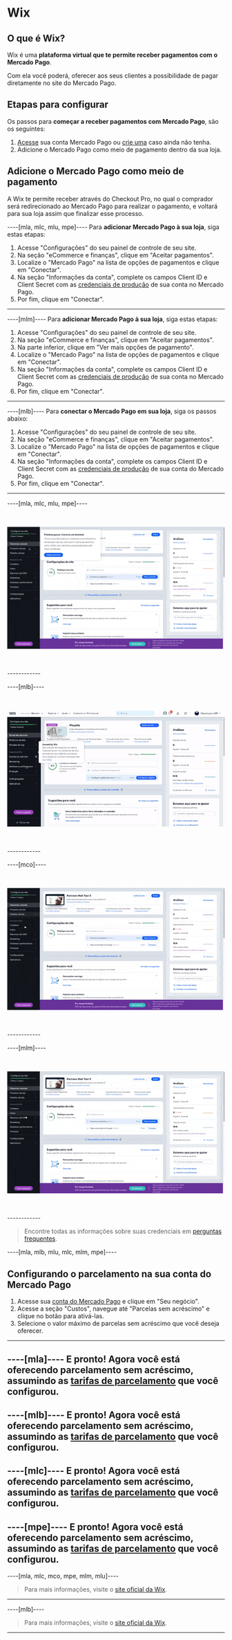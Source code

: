 # Wix
 
## O que é Wix?
 
Wix é uma **plataforma virtual que te permite receber pagamentos com o Mercado Pago**.
 
Com ela você poderá, oferecer aos seus clientes a possibilidade de pagar diretamente no site do Mercado Pago.

 ## Etapas para configurar

Os passos para **começar a receber pagamentos com Mercado Pago**, são os seguintes:

1. [Acesse](https://www.mercadolibre.com/jms/[FAKER][GLOBALIZE][SITE_ID]/lgz/login?platform_id=mp&go=https://www.mercadopago[FAKER][URL][DOMAIN]/developers/pt/guides/plugins/unofficial/wix) sua conta Mercado Pago ou [crie uma](https://www.mercadopago[FAKER][URL][DOMAIN]/hub/registration/landing) caso ainda não tenha.
2. Adicione o Mercado Pago como meio de pagamento dentro da sua loja.


## Adicione o Mercado Pago como meio de pagamento

A Wix te permite receber através do Checkout Pro, no qual o comprador será redirecionado ao Mercado Pago para realizar o pagamento, e voltará para sua loja assim que finalizar esse processo.

----[mla, mlc, mlu, mpe]----
Para **adicionar Mercado Pago à sua loja**, siga estas etapas:
 
1. Acesse "Configurações" do seu painel de controle de seu site.
1. Na seção "eCommerce e finanças", clique em "Aceitar pagamentos".
1. Localize o "Mercado Pago" na lista de opções de pagamentos e clique em "Conectar".
1. Na seção "Informações da conta", complete os campos Client ID e Client Secret com as [credenciais de produção]([FAKER][CREDENCIAIS][URL]) de sua conta no Mercado Pago.
1. Por fim, clique em "Conectar".

------------

----[mlm]----
Para **adicionar Mercado Pago à sua loja**, siga estas etapas:
 
1. Acesse "Configurações" do seu painel de controle de seu site.
1. Na seção "eCommerce e finanças", clique em "Aceitar pagamentos".
1. Na parte inferior, clique em "Ver mais opções de pagamento".
1. Localize o "Mercado Pago" na lista de opções de pagamentos e clique em "Conectar".
1. Na seção "Informações da conta", complete os campos Client ID e Client Secret com as [credenciais de produção]([FAKER][CREDENCIAIS][URL]) de sua conta no Mercado Pago.
1. Por fim, clique em "Conectar".

------------

----[mlb]----
Para **conectar o Mercado Pago em sua loja**, siga os passos abaixo:

1. Acesse "Configurações" do seu painel de controle de seu site.
1. Na seção "eCommerce e finanças", clique em "Aceitar pagamentos".
1. Localize o "Mercado Pago" na lista de opções de pagamentos e clique em "Conectar".
1. Na seção "Informações da conta", complete os campos Client ID e Client Secret com as [credenciais de produção]([FAKER][CREDENTIALS][URL]) de sua conta do Mercado Pago.
1. Por fim, clique em "Conectar".
------------

----[mla, mlc, mlu, mpe]----
<p>&nbsp;</p>

![Setting active in Wix](/images/wix/wix_pt_connect_configuration_mla_mlc_mlu_mpe.gif)
<p>&nbsp;</p>
------------

----[mlb]----
<p>&nbsp;</p>

![Setting connect in Wix](/images/wix/wix_pt_connect_configuration_mlb.gif)
<p>&nbsp;</p>
------------

----[mco]----
<p>&nbsp;</p>

![Setting active in Wix](/images/wix/wix_pt_connect_configuration_mco.gif)
<p>&nbsp;</p>
------------

----[mlm]----
<p>&nbsp;</p>

![Setting active in Wix](/images/wix/wix_pt_connect_configuration_mlm.gif)
<p>&nbsp;</p>
------------


> Encontre todas as informações sobre suas credenciais em [perguntas frequentes](https://www.mercadopago[FAKER][URL][DOMAIN]/developers/pt/guides/faqs/credentials).


----[mla, mlb, mlu, mlc, mlm, mpe]----
## Configurando o parcelamento na sua conta do Mercado Pago
 
1. Acesse sua [conta do Mercado Pago](https://www.mercadopago[FAKER][URL][DOMAIN]) e clique em "Seu negócio".
2. Acesse a seção "Custos", navegue até "Parcelas sem acréscimo" e clique no botão para ativá-las.
3. Selecione o valor máximo de parcelas sem acréscimo que você deseja oferecer.
------------


----[mla]----
E pronto! Agora você está oferecendo parcelamento sem acréscimo, assumindo as [tarifas de parcelamento](https://www.mercadopago.com.ar/ayuda/cuotas-sin-interes_3299) que você configurou.
------------

----[mlb]----
E pronto! Agora você está oferecendo parcelamento sem acréscimo, assumindo as [tarifas de parcelamento](https://www.mercadopago.com.br/ajuda/oferecer-parcelas-sem-juros-para-compradores_454) que você configurou.
------------

----[mlc]----
E pronto! Agora você está oferecendo parcelamento sem acréscimo, assumindo as [tarifas de parcelamento](https://www.mercadopago.cl/ayuda/3299) que você configurou.
------------

----[mpe]----
E pronto! Agora você está oferecendo parcelamento sem acréscimo, assumindo as [tarifas de parcelamento](https://www.mercadopago.com.pe/ayuda/3299) que você configurou.
------------


<!-- -->
----[mla, mlc, mco, mpe, mlm, mlu]----
> Para mais informações, visite o [site oficial da Wix](https://es.wix.com/ecommerce/tienda-online).
------------

----[mlb]----
> Para mais informações, visite o [site oficial da Wix](https://pt.wix.com/ecommerce/loja-virtual).
------------
